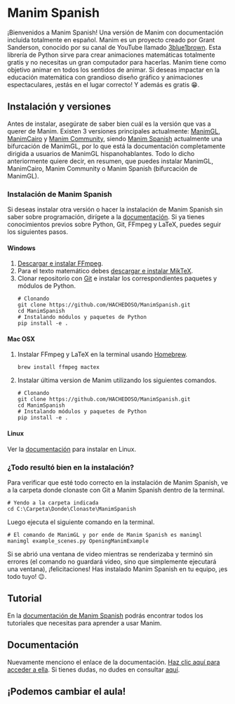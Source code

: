 # Manim Spanish
¡Bienvenidos a Manim Spanish! Una versión de Manim con documentación incluida totalmente en español. Manim es un proyecto creado por Grant Sanderson, conocido por su canal de YouTube llamado [3blue1brown](https://www.youtube.com/channel/UCYO_jab_esuFRV4b17AJtAw). Esta librería de Python sirve para crear animaciones matemáticas totalmente gratis y no necesitas un gran computador para hacerlas.
Manim tiene como objetivo animar en todos los sentidos de animar. Si deseas impactar en la educación matemática con grandioso diseño gráfico y animaciones espectaculares, ¡estás en el lugar correcto! Y además es gratis :grin:.

## Instalación y versiones
Antes de instalar, asegúrate de saber bien cuál es la versión que vas a querer de Manim. Existen 3 versiones principales actualmente: [ManimGL](https://github.com/3b1b/manim), [ManimCairo](https://github.com/3b1b/manim/tree/cairo-backend) y [Manim Community](https://github.com/ManimCommunity/manim), siendo [Manim Spanish]() actualmente una bifurcación de ManimGL, por lo que está la documentación completamente dirigida a usuarios de ManimGL hispanohablantes. Todo lo dicho anteriormente quiere decir, en resumen, que puedes instalar ManimGL, ManimCairo, Manim Community o Manim Spanish (bifurcación de ManimGL).

### Instalación de Manim Spanish
Si deseas instalar otra versión o hacer la instalación de Manim Spanish sin saber sobre programación, dirígete a la [documentación](docs). Si ya tienes conocimientos previos sobre Python, Git, FFmpeg y LaTeX, puedes seguir los siguientes pasos.

#### Windows
1. [Descargar e instalar FFmpeg](https://www.gyan.dev/ffmpeg/builds/).
2. Para el texto matemático debes [descargar e instalar MikTeX](https://miktex.org/download).
3. Clonar repositorio con [Git](https://git-scm.com/downloads) e instalar los correspondientes paquetes y módulos de Python.
   ```
   # Clonando
   git clone https://github.com/HACHEDOSO/ManimSpanish.git
   cd ManimSpanish
   # Instalando módulos y paquetes de Python
   pip install -e .
   ```

#### Mac OSX
1. Instalar FFmpeg y LaTeX en la terminal usando [Homebrew](https://brew.sh/index_es).
   ```
   brew install ffmpeg mactex
   ```
2. Instalar última version de Manim utilizando los siguientes comandos.
   ```
   # Clonando
   git clone https://github.com/HACHEDOSO/ManimSpanish.git
   cd ManimSpanish
   # Instalando módulos y paquetes de Python
   pip install -e .
   ```

#### Linux
Ver la [documentación](docs) para instalar en Linux.

### ¿Todo resultó bien en la instalación?
Para verificar que esté todo correcto en la instalación de Manim Spanish, ve a la carpeta donde clonaste con Git a Manim Spanish dentro de la terminal.
```
# Yendo a la carpeta indicada
cd C:\Carpeta\Donde\Clonaste\ManimSpanish
```
Luego ejecuta el siguiente comando en la terminal.
```
# El comando de ManimGL y por ende de Manim Spanish es manimgl
manimgl example_scenes.py OpeningManimExample
```
Si se abrió una ventana de video mientras se renderizaba y terminó sin errores (el comando no guardará video, sino que simplemente ejecutará una ventana), ¡felicitaciones! Has instalado Manim Spanish en tu equipo, ¡es todo tuyo! :wink:.

## Tutorial
En la [documentación de Manim Spanish](docs) podrás encontrar todos los tutoriales que necesitas para aprender a usar Manim.

## Documentación
Nuevamente menciono el enlace de la documentación. [Haz clic aquí para acceder a ella](docs). Si tienes dudas, no dudes en consultar [aquí](https://github.com/HACHEDOSO/ManimSpanish/discussions).

## ¡Podemos cambiar el aula!
